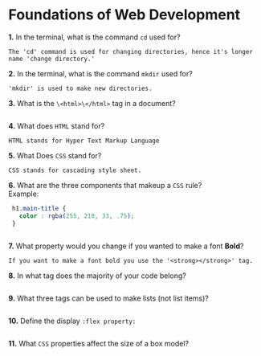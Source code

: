 # Foundations of Web Development

**1.** In the terminal, what is the command `cd` used for?
<!-- enter you answer in the space below -->
```
The 'cd' command is used for changing directories, hence it's longer name 'change directory.'
```


**2.** In the terminal, what is the command `mkdir` used for?
<!-- enter you answer in the space below -->
```
'mkdir' is used to make new directories.
```


**3.** What is the `\<html>\</html>` tag in a document?
<!-- enter you answer in the space below -->
```

```


**4.** What does `HTML` stand for?
<!-- enter you answer in the space below -->
```
HTML stands for Hyper Text Markup Language
```


**5.** What Does `CSS` stand for?
<!-- enter you answer in the space below -->
```
CSS stands for cascading style sheet.
```


**6.** What are the three components that makeup a `CSS` rule? <br> Example:
```css
 h1.main-title {
   color : rgba(255, 210, 33, .75);
 }
```
<!-- enter you answer in the space below -->
```

```


**7.** What property would you change if you wanted to make a font **Bold**?
<!-- enter you answer in the space below -->
```
If you want to make a font bold you use the '<strong></strong>' tag.
```


**8.** In what tag does the majority of your code belong?
<!-- enter you answer in the space below -->
```

```


**9.** What three tags can be used to make lists (not list items)?
<!-- enter you answer in the space below -->
```

```


**10.** Define the display `:flex property:`
<!-- enter you answer in the space below -->
```

```


**11.** What `CSS` properties affect the size of a box model?
<!-- enter you answer in the space below -->
```

```